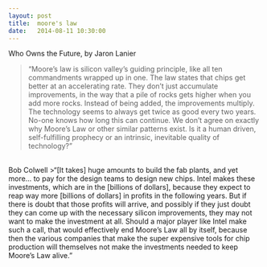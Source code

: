 ```yaml
---
layout: post
title:  moore's law
date:   2014-08-11 10:30:00
---
```

Who Owns the Future, by Jaron Lanier
>“Moore’s law is silicon valley’s guiding principle, like all ten commandments wrapped up in one. The law states that chips get better at an accelerating rate. They don’t just accumulate improvements, in the way that a pile of rocks gets higher when you add more rocks. Instead of being added, the improvements multiply. The technology seems to always get twice as good every two years. No-one knows how long this can continue. We don’t agree on exactly why Moore’s Law or other similar patterns exist. Is it a human driven, self-fulfilling prophecy or an intrinsic, inevitable quality of technology?”

<br/>
Bob Colwell
>“[It takes] huge amounts to build the fab plants, and yet more… to pay for the design teams to design new chips. Intel makes these investments, which are in the [billions of dollars], because they expect to reap way more [billions of dollars] in profits in the following years. But if there is doubt that those profits will arrive, and possibly if they just doubt they can come up with the necessary silicon improvements, they may not want to make the investment at all. Should a major player like Intel make such a call, that would effectively end Moore’s Law all by itself, because then the various companies that make the super expensive tools for chip production will themselves not make the investments needed to keep Moore’s Law alive.”

<br/>
<br/>
